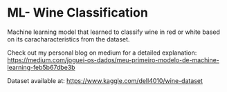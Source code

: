# ML- Wine Classification
Machine learning model that learned to classify wine in red or white based on its caracharacteristics from the dataset.

Check out my personal blog on medium for a detailed explanation: https://medium.com/joguei-os-dados/meu-primeiro-modelo-de-machine-learning-feb5b67dbe3b

Dataset available at: https://www.kaggle.com/dell4010/wine-dataset 

